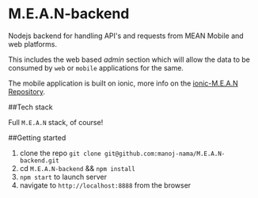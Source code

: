 # M.E.A.N-backend

Nodejs backend for handling API's and requests from MEAN Mobile and web platforms.

This includes the web based _admin_ section which will allow the data to be consumed by
`web` or `mobile` applications for the same.

The mobile application is built on ionic, more info on the [ionic-M.E.A.N Repository](https://github.com/manoj-nama/ionic-M.E.A.N).

##Tech stack

Full `M.E.A.N` stack, of course!

##Getting started

1. clone the repo `git clone git@github.com:manoj-nama/M.E.A.N-backend.git`
2. cd `M.E.A.N-backend` && `npm install`
3. `npm start` to launch server
4. navigate to `http://localhost:8888` from the browser
